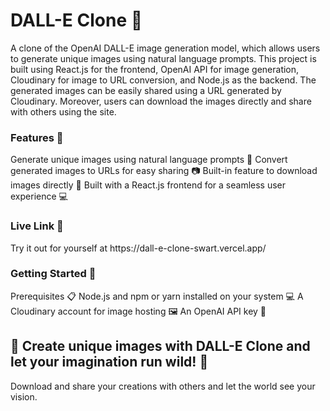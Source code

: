 <h1>DALL-E Clone 🤖</h1> 
A clone of the OpenAI DALL-E image generation model, which allows users to generate unique images using natural language prompts. This project is built using React.js for the frontend, OpenAI API for image generation, Cloudinary for image to URL conversion, and Node.js as the backend. The generated images can be easily shared using a URL generated by Cloudinary. Moreover, users can download the images directly and share with others using the site.  

<h3>Features 🚀</h3>  
Generate unique images using natural language prompts 💬  
Convert generated images to URLs for easy sharing 📷  
Built-in feature to download images directly 💾  
Built with a React.js frontend for a seamless user experience 💻

 <h3>Live Link 🔗</h3>   
Try it out for yourself at https://dall-e-clone-swart.vercel.app/

<h3>Getting Started 🚀</h3>  
Prerequisites 📋  
Node.js and npm or yarn installed on your system 💻  
A Cloudinary account for image hosting 🖼  
An OpenAI API key 🔑

<h2>🎉 Create unique images with DALL-E Clone and let your imagination run wild! 🌈 </h2> 

Download and share your creations with others and let the world see your vision.

